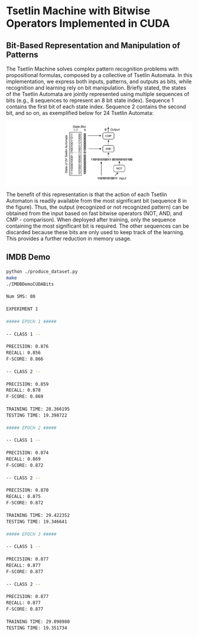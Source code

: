 # Tsetlin Machine with Bitwise Operators Implemented in CUDA

## Bit-Based Representation and Manipulation of Patterns

The Tsetlin Machine solves complex pattern recognition problems with propositional formulas, composed by a collective of Tsetlin Automata. In this implementation, we express both inputs, patterns, and outputs as bits, while recognition and learning rely on bit manipulation. Briefly stated, the states of the Tsetlin Automata are jointly represented using multiple sequences of bits (e.g., 8 sequences to represent an 8 bit state index). Sequence 1 contains the first bit of each state index. Sequence 2 contains the second bit, and so on, as exemplified below for 24 Tsetlin Automata:

![Figure 4](https://github.com/olegranmo/blob/blob/master/Bit_Manipulation_3.png)

The benefit of this representation is that the action of each Tsetlin Automaton is readily available from the most significant bit (sequence 8 in the figure). Thus, the output (recognized or not recognized pattern) can be obtained from the input based on fast bitwise operators (NOT, AND, and CMP - comparison). When deployed after training, only the sequence containing the most significant bit is required. The other sequences can be discarded because these bits are only used to keep track of the learning. This provides a further reduction in memory usage.

## IMDB Demo
```bash
python ./produce_dataset.py
make
./IMDBDemoCUDABits

Num SMS: 80

EXPERIMENT 1

##### EPOCH 1 #####

-- CLASS 1 --

PRECISION: 0.876
RECALL: 0.856
F-SCORE: 0.866

-- CLASS 2 --

PRECISION: 0.859
RECALL: 0.878
F-SCORE: 0.869

TRAINING TIME: 28.366195
TESTING TIME: 19.398722

##### EPOCH 2 #####

-- CLASS 1 --

PRECISION: 0.874
RECALL: 0.869
F-SCORE: 0.872

-- CLASS 2 --

PRECISION: 0.870
RECALL: 0.875
F-SCORE: 0.872

TRAINING TIME: 29.422352
TESTING TIME: 19.346641

##### EPOCH 3 #####

-- CLASS 1 --

PRECISION: 0.877
RECALL: 0.877
F-SCORE: 0.877

-- CLASS 2 --

PRECISION: 0.877
RECALL: 0.877
F-SCORE: 0.877

TRAINING TIME: 29.098980
TESTING TIME: 19.351734
```
